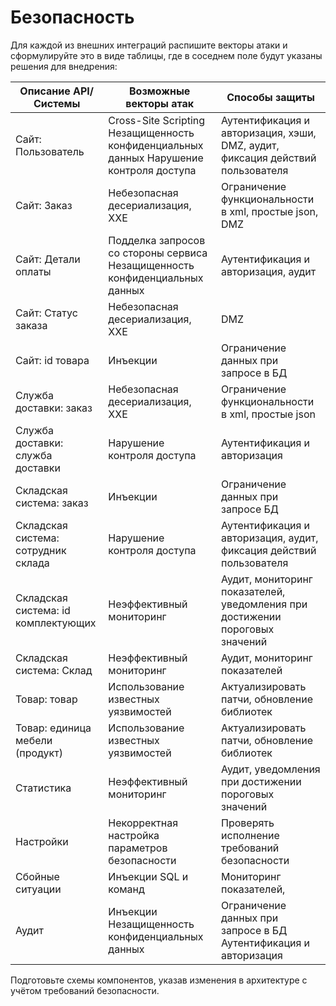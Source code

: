 # Безопасность

Для каждой из внешних интеграций распишите векторы атаки и сформулируйте это в виде таблицы, где в соседнем поле будут указаны решения для внедрения:

| Описание API/Системы                | Возможные векторы атак                                                                 | Способы защиты                                                                  |
|-------------------------------------|----------------------------------------------------------------------------------------|---------------------------------------------------------------------------------|
| Сайт: Пользователь                  | Cross-Site Scripting Незащищенность конфиденциальных данных Нарушение контроля доступа | Аутентификация и авторизация,  хэши, DMZ, аудит, фиксация действий пользователя |
| Сайт: Заказ                         | Небезопасная десериализация, XXE                                                       | Ограничение функциональности в xml, простые json, DMZ                           |
| Сайт: Детали оплаты                 | Подделка запросов со стороны сервиса Незащищенность конфиденциальных данных            | Аутентификация и авторизация, аудит                                             |
| Сайт: Статус заказа                 | Небезопасная десериализация, XXE                                                       | DMZ                                                                             |
| Сайт: id товара                     | Инъекции                                                                               | Ограничение данных при запросе в БД                                             |
| Служба доставки: заказ              | Небезопасная десериализация, XXE                                                       | Ограничение функциональности в xml, простые json                                |
| Служба доставки: служба доставки    | Нарушение контроля доступа                                                             | Аутентификация и авторизация                                                    |
| Складская система: заказ            | Инъекции                                                                               | Ограничение данных при запросе БД                                               |
| Складская система: сотрудник склада | Нарушение контроля доступа                                                             | Аутентификация и авторизация, аудит, фиксация действий пользователя             |
| Складская система: id комплектующих | Неэффективный мониторинг                                                               | Аудит, мониторинг показателей, уведомления при достижении пороговых значений    |
| Складская система: Склад            | Неэффективный мониторинг                                                               | Аудит, мониторинг показателей                                                   |
| Товар: товар                        | Использование известных уязвимостей                                                    | Актуализировать патчи, обновление библиотек                                     |
| Товар: единица мебели (продукт)     | Использование известных уязвимостей                                                    | Актуализировать патчи, обновление библиотек                                     |
| Статистика                          | Неэффективный мониторинг                                                               | Аудит, уведомления при достижении пороговых значений                            |
| Настройки                           | Некорректная настройка параметров безопасности                                         | Проверять исполнение требований безопасности                                    |
| Сбойные ситуации                    | Инъекции SQL и команд                                                                  | Мониторинг показателей,                                                         |
| Аудит                               | Инъекции  Незащищенность конфиденциальных данных                                       | Ограничение данных при запросе в БД Аутентификация и авторизация                |

Подготовьте схемы компонентов, указав изменения в архитектуре с учётом требований безопасности.


